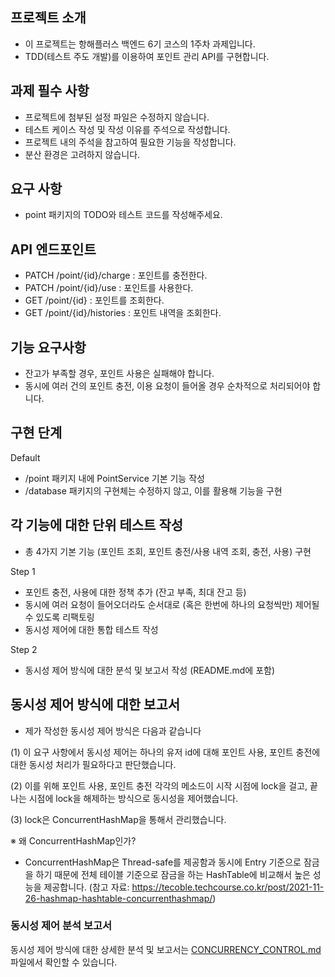 
## 프로젝트 소개
- 이 프로젝트는 항해플러스 백엔드 6기 코스의 1주차 과제입니다. </br>
- TDD(테스트 주도 개발)를 이용하여 포인트 관리 API를 구현합니다. </br> 

## 과제 필수 사항
- 프로젝트에 첨부된 설정 파일은 수정하지 않습니다. </br> 
- 테스트 케이스 작성 및 작성 이유를 주석으로 작성합니다. </br>
- 프로젝트 내의 주석을 참고하여 필요한 기능을 작성합니다. </br>
- 분산 환경은 고려하지 않습니다. </br>

## 요구 사항
- point 패키지의 TODO와 테스트 코드를 작성해주세요.

## API 엔드포인트
- PATCH /point/{id}/charge : 포인트를 충전한다. </br>
- PATCH /point/{id}/use : 포인트를 사용한다. </br>
- GET /point/{id} : 포인트를 조회한다.</br>
- GET /point/{id}/histories : 포인트 내역을 조회한다. </br>

## 기능 요구사항
- 잔고가 부족할 경우, 포인트 사용은 실패해야 합니다. </br>
- 동시에 여러 건의 포인트 충전, 이용 요청이 들어올 경우 순차적으로 처리되어야 합니다. </br>

## 구현 단계
 Default </br>
- /point 패키지 내에 PointService 기본 기능 작성 </br> 
- /database 패키지의 구현체는 수정하지 않고, 이를 활용해 기능을 구현 </br>

## 각 기능에 대한 단위 테스트 작성
- 총 4가지 기본 기능 (포인트 조회, 포인트 충전/사용 내역 조회, 충전, 사용) 구현
  
Step 1 </br> 
- 포인트 충전, 사용에 대한 정책 추가 (잔고 부족, 최대 잔고 등) </br>
- 동시에 여러 요청이 들어오더라도 순서대로 (혹은 한번에 하나의 요청씩만) 제어될 수 있도록 리팩토링 </br>
- 동시성 제어에 대한 통합 테스트 작성 </br> 

Step 2 </br>
- 동시성 제어 방식에 대한 분석 및 보고서 작성 (README.md에 포함) </br> 

## 동시성 제어 방식에 대한 보고서

- 제가 작성한 동시성 제어 방식은 다음과 같습니다

(1) 이 요구 사항에서 동시성 제어는 하나의 유저 id에 대해 포인트 사용, 포인트 충전에 대한 동시성 처리가 필요하다고 판단했습니다.

(2) 이를 위해 포인트 사용, 포인트 충전 각각의 메소드이 시작 시점에 lock을 걸고, 끝나는 시점에 lock을 해제하는 방식으로
    동시성을 제어했습니다.

(3) lock은 ConcurrentHashMap을 통해서 관리했습니다.

※ 왜 ConcurrentHashMap인가?
- ConcurrentHashMap은 Thread-safe를 제공함과 동시에 Entry 기준으로 잠금을 하기 때문에
  전체 테이블 기준으로 잠금을 하는 HashTable에 비교해서 높은 성능을 제공합니다. 
  (참고 자료: https://tecoble.techcourse.co.kr/post/2021-11-26-hashmap-hashtable-concurrenthashmap/)


### 동시성 제어 분석 보고서
동시성 제어 방식에 대한 상세한 분석 및 보고서는 [CONCURRENCY_CONTROL.md](https://github.com/LeeJaeYun7/hhplus-week-01/blob/master/CONCURRENCY_CONTROL.md) 파일에서 확인할 수 있습니다.
